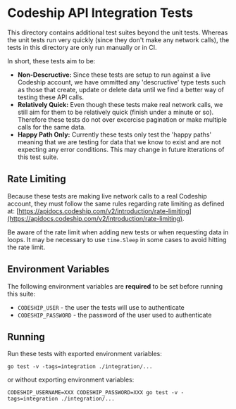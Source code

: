 # Codeship API Integration Tests

This directory contains additional test suites beyond the unit tests. Whereas the unit tests run very quickly (since they don't make any network calls), the tests in this directory are only run manually or in CI.

In short, these tests aim to be:

* **Non-Descructive:** Since these tests are setup to run against a live Codeship account, we have ommitted any 'descructive' type tests such as those that create, update or delete data until we find a better way of testing these API calls.
* **Relatively Quick:** Even though these tests make real network calls, we still aim for them to be relatively quick (finish under a minute or so). Therefore these tests do not over excercise pagination or make multiple calls for the same data.
* **Happy Path Only:** Currently these tests only test the 'happy paths' meaning that we are testing for data that we know to exist and are not expecting any error conditions. This may change in future itterations of this test suite.

## Rate Limiting

Because these tests are making live network calls to a real Codeship account, they must follow the same rules regarding rate limiting as defined at: [https://apidocs.codeship.com/v2/introduction/rate-limiting](https://apidocs.codeship.com/v2/introduction/rate-limiting).

Be aware of the rate limit when adding new tests or when requesting data in loops. It may be necessary to use `time.Sleep` in some cases to avoid hitting the rate limit.

## Environment Variables

The following environment variables are **required** to be set before running this suite:

* `CODESHIP_USER` - the user the tests will use to authenticate
* `CODESHIP_PASSWORD` - the password of the user used to authenticate

## Running

Run these tests with exported environment variables:

`go test -v -tags=integration ./integration/...`

or without exporting environment variables:

`CODESHIP_USERNAME=XXX CODESHIP_PASSWORD=XXX go test -v -tags=integration ./integration/...`
